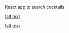 React app to search cocktails

[!alt text](https://github.com/the-adityasingh/cocktail-app/blob/main/public/sc1.png)

[!alt text](https://github.com/the-adityasingh/cocktail-app/blob/main/public/sc2.png)
